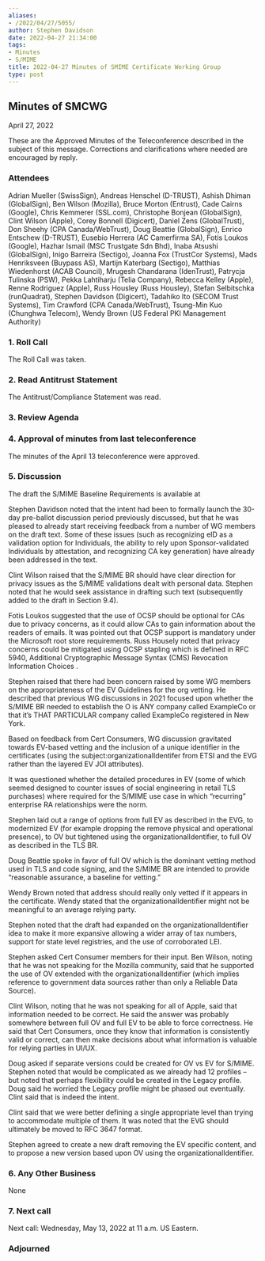 ```yaml
---
aliases:
- /2022/04/27/5055/
author: Stephen Davidson
date: 2022-04-27 21:34:00
tags:
- Minutes
- S/MIME
title: 2022-04-27 Minutes of SMIME Certificate Working Group
type: post
---
```


## Minutes of SMCWG

April 27, 2022

These are the Approved Minutes of the Teleconference described in the subject of this message. Corrections and clarifications where needed are encouraged by reply.

### Attendees

Adrian Mueller (SwissSign), Andreas Henschel (D-TRUST), Ashish Dhiman (GlobalSign), Ben Wilson (Mozilla), Bruce Morton (Entrust), Cade Cairns (Google), Chris Kemmerer (SSL.com), Christophe Bonjean (GlobalSign), Clint Wilson (Apple), Corey Bonnell (Digicert), Daniel Zens (GlobalTrust), Don Sheehy (CPA Canada/WebTrust), Doug Beattie (GlobalSign), Enrico Entschew (D-TRUST), Eusebio Herrera (AC Camerfirma SA), Fotis Loukos (Google), Hazhar Ismail (MSC Trustgate Sdn Bhd), Inaba Atsushi (GlobalSign), Inigo Barreira (Sectigo), Joanna Fox (TrustCor Systems), Mads Henriksveen (Buypass AS), Martijn Katerbarg (Sectigo), Matthias Wiedenhorst (ACAB Council), Mrugesh Chandarana (IdenTrust), Patrycja Tulinska (PSW), Pekka Lahtiharju (Telia Company), Rebecca Kelley (Apple), Renne Rodriguez (Apple), Russ Housley (Russ Housley), Stefan Selbitschka (runQuadrat), Stephen Davidson (Digicert), Tadahiko Ito (SECOM Trust Systems), Tim Crawford (CPA Canada/WebTrust), Tsung-Min Kuo (Chunghwa Telecom), Wendy Brown (US Federal PKI Management Authority)

### 1. Roll Call

The Roll Call was taken.

### 2. Read Antitrust Statement

The Antitrust/Compliance Statement was read.

### 3. Review Agenda

### 4. Approval of minutes from last teleconference

The minutes of the April 13 teleconference were approved.

### 5. Discussion

The draft the S/MIME Baseline Requirements is available at

Stephen Davidson noted that the intent had been to formally launch the 30-day pre-ballot discussion period previously discussed, but that he was pleased to already start receiving feedback from a number of WG members on the draft text. Some of these issues (such as recognizing eID as a validation option for Individuals, the ability to rely upon Sponsor-validated Individuals by attestation, and recognizing CA key generation) have already been addressed in the text.

Clint Wilson raised that the S/MIME BR should have clear direction for privacy issues as the S/MIME validations dealt with personal data. Stephen noted that he would seek assistance in drafting such text (subsequently added to the draft in Section 9.4).

Fotis Loukos suggested that the use of OCSP should be optional for CAs due to privacy concerns, as it could allow CAs to gain information about the readers of emails. It was pointed out that OCSP support is mandatory under the Microsoft root store requirements. Russ Housely noted that privacy concerns could be mitigated using OCSP stapling which is defined in RFC 5940, Additional Cryptographic Message Syntax (CMS) Revocation Information Choices .

Stephen raised that there had been concern raised by some WG members on the appropriateness of the EV Guidelines for the org vetting. He described that previous WG discussions in 2021 focused upon whether the S/MIME BR needed to establish the O is ANY company called ExampleCo or that it’s THAT PARTICULAR company called ExampleCo registered in New York.

Based on feedback from Cert Consumers, WG discussion gravitated towards EV-based vetting and the inclusion of a unique identifier in the certificates (using the subject:organizationalIdentifer from ETSI and the EVG rather than the layered EV JOI attributes).

It was questioned whether the detailed procedures in EV (some of which seemed designed to counter issues of social engineering in retail TLS purchases) where required for the S/MIME use case in which “recurring” enterprise RA relationships were the norm.

Stephen laid out a range of options from full EV as described in the EVG, to modernized EV (for example dropping the remove physical and operational presence), to OV but tightened using the organizationalIdentifier, to full OV as described in the TLS BR.

Doug Beattie spoke in favor of full OV which is the dominant vetting method used in TLS and code signing, and the S/MIME BR are intended to provide “reasonable assurance, a baseline for vetting.”

Wendy Brown noted that address should really only vetted if it appears in the certificate. Wendy stated that the organizationalIdentifier might not be meaningful to an average relying party.

Stephen noted that the draft had expanded on the organizationalIdentifier idea to make it more expansive allowing a wider array of tax numbers, support for state level registries, and the use of corroborated LEI.

Stephen asked Cert Consumer members for their input. Ben Wilson, noting that he was not speaking for the Mozilla community, said that he supported the use of OV extended with the organizationalIdentifier (which implies reference to government data sources rather than only a Reliable Data Source).

Clint Wilson, noting that he was not speaking for all of Apple, said that information needed to be correct. He said the answer was probably somewhere between full OV and full EV to be able to force correctness. He said that Cert Consumers, once they know that information is consistently valid or correct, can then make decisions about what information is valuable for relying parties in UI/UX.

Doug asked if separate versions could be created for OV vs EV for S/MIME. Stephen noted that would be complicated as we already had 12 profiles – but noted that perhaps flexibility could be created in the Legacy profile. Doug said he worried the Legacy profile might be phased out eventually. Clint said that is indeed the intent.

Clint said that we were better defining a single appropriate level than trying to accommodate multiple of them. It was noted that the EVG should ultimately be moved to RFC 3647 format.

Stephen agreed to create a new draft removing the EV specific content, and to propose a new version based upon OV using the organizationalIdentifier.

### 6. Any Other Business

None

### 7. Next call

Next call: Wednesday, May 13, 2022 at 11 a.m. US Eastern.

### Adjourned